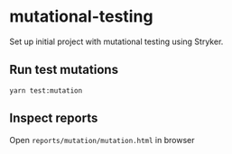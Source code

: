 # mutational-testing

Set up initial project with mutational testing using Stryker.

## Run test mutations

`yarn test:mutation`

## Inspect reports

Open `reports/mutation/mutation.html` in browser
